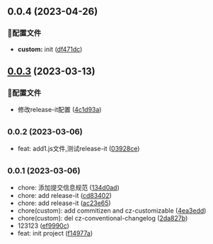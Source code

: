 

## 0.0.4 (2023-04-26)


### 🔧配置文件

* **custom:** init ([df471dc](https://github.com/NicCraver/learn-release-it/commit/df471dc27df31177245def04ccc0543996647ccd))

## [0.0.3](https://gitee.com/bi_1773587692/demo-commit/compare/0.0.2...0.0.3) (2023-03-13)


### 🔧配置文件

* 修改release-it配置 ([4c1d93a](https://gitee.com/bi_1773587692/demo-commit/commit/4c1d93a787fc0573864e49c4c22f19c9e3b6c001))

## <small>0.0.2 (2023-03-06)</small>

* feat: add1.js文件,测试release-it ([03928ce](https://gitee.com/bi_1773587692/demo-commit/commits/03928ce))

## <small>0.0.1 (2023-03-06)</small>

* chore: 添加提交信息规范 ([134d0ad](https://gitee.com/bi_1773587692/demo-commit/commits/134d0ad))
* chore: add release-it ([cd83402](https://gitee.com/bi_1773587692/demo-commit/commits/cd83402))
* chore: add release-it ([ac23e65](https://gitee.com/bi_1773587692/demo-commit/commits/ac23e65))
* chore(custom): add commitizen and cz-customizable ([4ea3edd](https://gitee.com/bi_1773587692/demo-commit/commits/4ea3edd))
* chore(custom): del cz-conventional-changelog ([2da827b](https://gitee.com/bi_1773587692/demo-commit/commits/2da827b))
* 123123 ([ef9990c](https://gitee.com/bi_1773587692/demo-commit/commits/ef9990c))
* feat: init project ([f14977a](https://gitee.com/bi_1773587692/demo-commit/commits/f14977a))